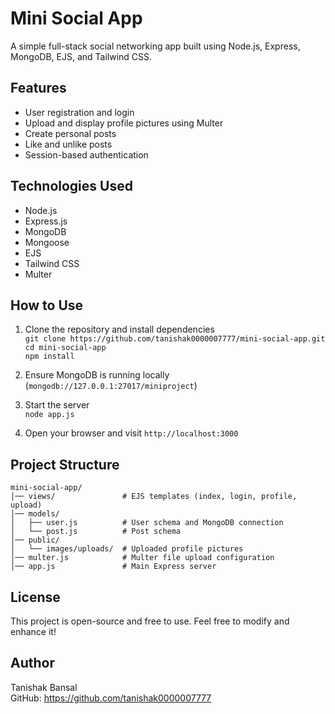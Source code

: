 # Mini Social App
A simple full-stack social networking app built using Node.js, Express, MongoDB, EJS, and Tailwind CSS.

## Features
- User registration and login  
- Upload and display profile pictures using Multer  
- Create personal posts  
- Like and unlike posts  
- Session-based authentication  

## Technologies Used
- Node.js  
- Express.js  
- MongoDB  
- Mongoose  
- EJS  
- Tailwind CSS  
- Multer  

## How to Use
1. Clone the repository and install dependencies  
   `git clone https://github.com/tanishak0000007777/mini-social-app.git`  
   `cd mini-social-app`  
   `npm install`  

2. Ensure MongoDB is running locally (`mongodb://127.0.0.1:27017/miniproject`)  

3. Start the server  
   `node app.js`  

4. Open your browser and visit `http://localhost:3000`

## Project Structure
```
mini-social-app/
│── views/               # EJS templates (index, login, profile, upload)
│── models/
│   ├── user.js          # User schema and MongoDB connection
│   └── post.js          # Post schema
│── public/
│   └── images/uploads/  # Uploaded profile pictures
│── multer.js            # Multer file upload configuration
│── app.js               # Main Express server
```

## License
This project is open-source and free to use. Feel free to modify and enhance it!

## Author
Tanishak Bansal  
GitHub: https://github.com/tanishak0000007777
